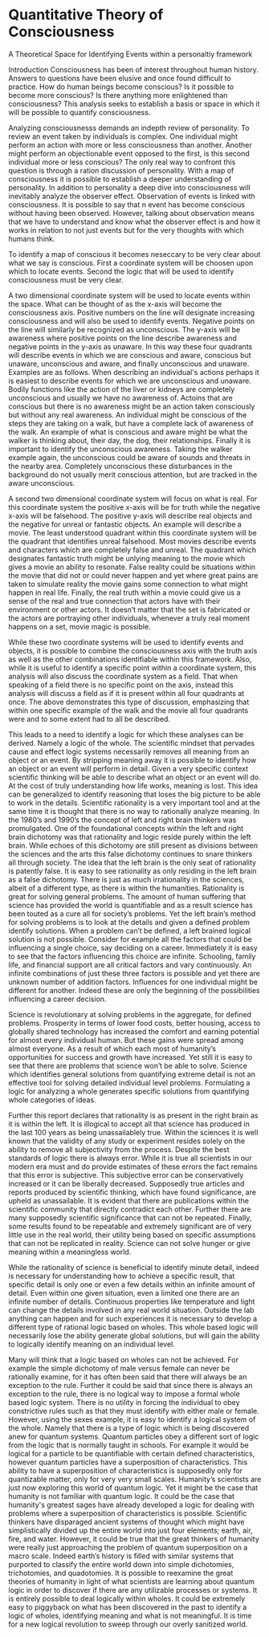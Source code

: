 # Quantitative Theory of Consciousness
A Theoretical Space for Identifying Events within a personaltiy framework 

Introduction
Consciousness has been of interest throughout human history. Answers to questions have been elusive and once found difficult to practice. How do human beings become conscious? Is it possible to become more conscious? Is there anything more enlightened than consciousness? This analysis seeks to establish a basis or space in which it will be possible to quantify consciousness.

Analyzing consciousnesss demands an indepth review of personality. To review an event taken by individuals is complex. One individual might perform an action with more or less consciousness than another. Another might perform an objectionable event opposed to the first, is this second individual more or less conscious? The only real way to confront this question is through a ration discussion of personality. With a map of consciousness it is possible to establish a deeper understanding of personality. In addition to personality a deep dive into consciousness will inevitably analyze the observer effect. Observation of events is linked with consciousness. It is possible to say that n event has become conscious without having been observed. However, talking about observation means that we have to understand and know what the observer effect is and how it works in relation to not just events but for the very thoughts with which humans think. 

To identify a map of conscious it becomes neseccary to be very clear about what we say is conscious. First a coordinate system will be choosen upon which to locate events. Second the logic that will be used to identify consciousness must be very clear. 

A two dimensional coordinate system will be used to locate events within the space. What can be thought of as the x-axis will become the consciousness axis. Positive numbers on the line will designate increasing consciousness and will also be used to identify events. Negative points on the line will similarly be recognized as unconscious. The y-axis will be awareness where positive points on the line describe awareness and negative points in the y-axis as unaware. In this way these four quadrants will describe events in which we are conscious and aware, conscious but unaware, unconscious and aware, and finally unconscious and unaware. Examples are as follows. When describing an individual's actions perhaps it is easiest to describe events for which we are unconscious and unaware. Bodily functions like the action of the liver or kidneys are completely unconscious and usually we have no awareness of. Actoins that are conscious but there is no awareness might be an action taken consciously but without any real awareness. An individual might be conscious of the steps they are taking on a walk, but have a complete lack of awareness of the walk. An example of what is conscious and aware might be what the walker is thinking about, their day, the dog, their relationships. Finally it is important to identify the unconscious awareness. Taking the walker example again, the unconscious could be aware of sounds and threats in the nearby area. Completely unconscious these disturbances in the background do not usually merit conscious attention, but are tracked in the aware unconscious.

A second two dimensional coordinate system will focus on what is real. For this coordinate system the positive x-axis will be for truth while the negative x-axis will be falsehood. The positive y-axis will describe real objects and the negative for unreal or fantastic objects. An example will describe a movie. The least understood quadrant within this coordinate system will be the quadrant that identifies unreal falsehood. Most movies describe events and characters which are completely false and unreal. The quadrant which designates fantastic truth might be unlying meaning to the movie which gives a movie an ability to resonate. False reality could be situations within the movie that did not or could never happen and yet where great pains are taken to simulate reality the movie gains some connection to what might happen in real life. Finally, the real truth within a movie could give us a sense of the real and true connection that actors have with their environment or other actors. It doesn’t matter that the set is fabricated or the actors are portraying other individuals, whenever a truly real moment happens on a set, movie magic is possible.

While these two coordinate systems will be used to identify events and objects, it is possible to combine the consciousness axis with the truth axis as well as the other combinations identifiable within this framework. Also, while it is useful to identify a specific point within a coordinate system, this analysis will also discuss the coordinate system as a field. That when speaking of a field there is no specific point on the axis, instead this analysis will discuss a field as if it is present within all four quadrants at once. The above demonstrates this type of discussion, emphasizing that within one specific example of the walk and the movie all four quadrants were and to some extent had to all be described.

This leads to a need to identify a logic for which these analyses can be derived. Namely a logic of the whole. The scientific mindset that pervades cause and effect logic systems necessarily removes all meaning from an object or an event. By stripping meaning away it is possible to identify how an object or an event will perform in detail. Given a very specific context scientific thinking will be able to describe what an object or an event will do. At the cost of truly understanding how life works, meaning is lost. This idea can be generalized to identify reasoning that loses the big picture to be able to work in the details. Scientific rationality is a very important tool and at the same time it is thought that there is no way to rationally analyze meaning. In the 1980’s and 1990’s the concept of left and right brain thinkers was promulgated. One of the foundational concepts within the left and right brain dichotomy was that rationality and logic reside purely within the left brain. While echoes of this dichotomy are still present as divisions between the sciences and the arts this false dichotomy continues to snare thinkers all through society. The idea that the left brain is the only seat of rationality is patently false. It is easy to see rationality as only residing in the left brain as a false dichotomy. There is just as much irrationality in the sciences, albeit of a different type, as there is within the humanities. Rationality is great for solving general problems. The amount of human suffering that science has provided the world is quantifiable and as a result science has been touted as a cure all for society’s problems. Yet the left brain’s method for solving problems is to look at the details and given a defined problem identify solutions. When a problem can’t be defined, a left brained logical solution is not possible. Consider for example all the factors that could be influencing a single choice, say deciding on a career. Immediately it is easy to see that the factors influencing this choice are infinite. Schooling, family life, and financial support are all critical factors and vary continuously. An infinite combinations of just these three factors is possible and yet there are unknown number of addition factors. Influences for one individual might be different for another. Indeed these are only the beginning of the possibilities influencing a career decision.

Science is revolutionary at solving problems in the aggregate, for defined problems. Prosperity in terms of lower food costs, better housing, access to globally shared technology has increased the comfort and earning potential for almost every individual human. But these gains were spread among almost everyone. As a result of which each most of humanity’s opportunities for success and growth have increased. Yet still it is easy to see that there are problems that science won’t be able to solve. Science which identifies general solutions from quantifying extreme detail is not an effective tool for solving detailed individual level problems. Formulating a logic for analyzing a whole generates specific solutions from quantifying whole categories of ideas. 

Further this report declares that rationality is as present in the right brain as it is within the left. It is illogical to accept all that science has produced in the last 100 years as being unassailablely true. Within the sciences it is well known that the validity of any study or experiment resides solely on the ability to remove all subjectivity from the process. Despite the best standards of logic there is always error. While it is true all scientists in our modern era must and do provide estimates of these errors the fact remains that this error is subjective. This subjective error can be conservatively increased or it can be liberally decreased. Supposedly true articles and reports produced by scientific thinking, which have found significance, are upheld as unassailable. It is evident that there are publications within the scientific community that directly contradict each other. Further there are many supposedly scientific significance that can not be repeated. Finally, some results found to be repeatable and extremely significant are of very little use in the real world, their utility being based on specific assumptions that can not be replicated in reality. Science can not solve hunger or give meaning within a meaningless world. 

While the rationality of science is beneficial to identify minute detail, indeed is necessary for understanding how to achieve a specific result, that specific detail is only one or even a few details within an infinite amount of detail. Even within one given situation, even a limited one there are an infinite number of details. Continuous properties like temperature and light can change the details involved in any real world situation. Outside the lab anything can happen and for such experiences it is necessary to develop a different type of rational logic based on wholes. This whole based logic will necessarily lose the ability generate global solutions, but will gain the ability to logically identify meaning on an individual level. 

Many will think that a logic based on wholes can not be achieved. For example the simple dichotomy of male versus female can never be rationally examine, for it has often been said that there will always be an exception to the rule. Further it could be said that since there is always an exception to the rule, there is no logical way to impose a formal whole based logic system. There is no utility in forcing the individual to obey constrictive rules such as that they must identify with either male or female. However, using the sexes example, it is easy to identify a logical system of the whole. Namely that there is a type of logic which is being discovered anew for quantum systems. Quantum particles obey a different sort of logic from the logic that is normally taught in schools. For example it would be logical for a particle to be quantifiable with certain defined characteristics, however quantum particles have a superposition of characteristics. This ability to have a superposition of characteristics is supposedly only for quantizable matter, only for very very small scales. Humanity’s scientists are just now exploring this world of quantum logic. Yet it might be the case that humanity is not familiar with quantum logic. It could be the case that humanity's greatest sages have already developed a logic for dealing with problems where a superposition of characteristics is possible. Scientific thinkers have disparaged ancient systems of thought which might have simplistically divided up the entire world into just four elements; earth, air, fire, and water. However, it could be true that the great thinkers of humanity were really just approaching the problem of quantum superposition on a macro scale. Indeed earth’s history is filled with similar systems that purported to classify the entire world down into simple dichotomies, trichotomies, and quadotomies. It is possible to reexamine the great theories of humanity in light of what scientists are learning about quantum logic in order to discover if there are any utilizable processes or systems. It is entirely possible to deal logically within wholes. It could be extremely easy to piggyback on what has been discovered in the past to identify a logic of wholes, identifying meaning and what is not meaningful. It is time for a new logical revolution to sweep through our overly sanitized world.
